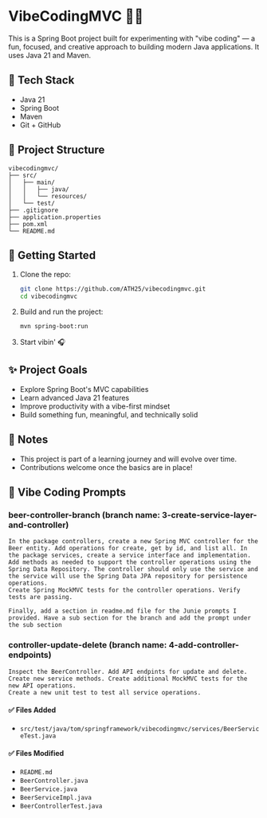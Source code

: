 # VibeCodingMVC 🎵🚀

This is a Spring Boot project built for experimenting with "vibe coding" — a fun, focused, and creative approach to building modern Java applications. It uses Java 21 and Maven.

## 🔧 Tech Stack

- Java 21
- Spring Boot
- Maven
- Git + GitHub

## 📁 Project Structure

```
vibecodingmvc/
├── src/
│   ├── main/
│   │   ├── java/
│   │   └── resources/
│   └── test/
├── .gitignore
├── application.properties
├── pom.xml
└── README.md
```

## 🚀 Getting Started

1. Clone the repo:
   ```bash
   git clone https://github.com/ATH25/vibecodingmvc.git
   cd vibecodingmvc
   ```

2. Build and run the project:
   ```bash
   mvn spring-boot:run
   ```

3. Start vibin' 🎧

## ✨ Project Goals

- Explore Spring Boot's MVC capabilities
- Learn advanced Java 21 features
- Improve productivity with a vibe-first mindset
- Build something fun, meaningful, and technically solid

## 📌 Notes

- This project is part of a learning journey and will evolve over time.
- Contributions welcome once the basics are in place!

## 🤖 Vibe Coding Prompts

### beer-controller-branch (branch name: 3-create-service-layer-and-controller)

```
In the package controllers, create a new Spring MVC controller for the Beer entity. Add operations for create, get by id, and list all. In the package services, create a service interface and implementation. Add methods as needed to support the controller operations using the Spring Data Repository. The controller should only use the service and the service will use the Spring Data JPA repository for persistence operations. 
Create Spring MockMVC tests for the controller operations. Verify tests are passing. 

Finally, add a section in readme.md file for the Junie prompts I provided. Have a sub section for the branch and add the prompt under the sub section
```

### controller-update-delete (branch name: 4-add-controller-endpoints)

```
Inspect the BeerController. Add API endpints for update and delete. Create new service methods. Create additional MockMVC tests for the new API operations. 
Create a new unit test to test all service operations. 
```

#### ✅ Files Added
- `src/test/java/tom/springframework/vibecodingmvc/services/BeerServiceTest.java`

#### ✅ Files Modified
- `README.md`
- `BeerController.java`
- `BeerService.java`
- `BeerServiceImpl.java`
- `BeerControllerTest.java`
